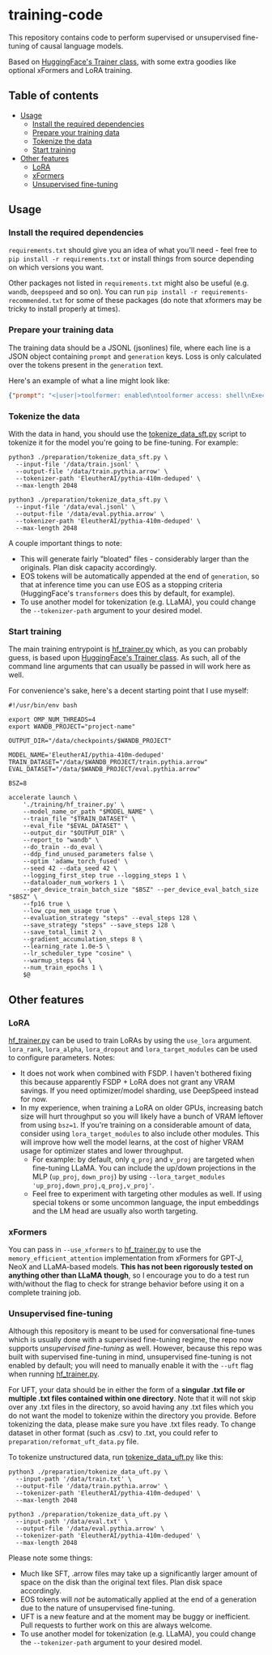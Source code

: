 # training-code

This repository contains code to perform supervised or unsupervised fine-tuning of causal language models.

Based on [HuggingFace's Trainer class](https://huggingface.co/docs/transformers/main_classes/trainer), with some extra goodies like optional xFormers and LoRA training.

## Table of contents

- [Usage](#usage)
  - [Install the required dependencies](#install-the-required-dependencies)
  - [Prepare your training data](#prepare-your-training-data)
  - [Tokenize the data](#tokenize-the-data)
  - [Start training](#start-training)
- [Other features](#other-features)
  - [LoRA](#lora)
  - [xFormers](#xformers)
  - [Unsupervised fine-tuning](#unsupervised-fine-tuning)

## Usage

### Install the required dependencies

`requirements.txt` should give you an idea of what you'll need - feel free to `pip install -r requirements.txt` or install things from source depending on which versions you want.

Other packages not listed in `requirements.txt` might also be useful (e.g. `wandb`, `deepspeed` and so on). You can run `pip install -r requirements-recommended.txt` for some of these packages (do note that xformers may be tricky to install properly at times).

### Prepare your training data

The training data should be a JSONL (jsonlines) file, where each line is a JSON object containing `prompt` and `generation` keys. Loss is only calculated over the tokens present in the `generation` text.

Here's an example of what a line might look like:

```json
{"prompt": "<|user|>toolformer: enabled\ntoolformer access: shell\nExecutes commands in a terminal. Input should be valid commands, and the output will be any output from running that command.\nshell(shellcommand)\nHow many lines are in the file 'file.txt'?<|model|>","generation": "There are shell('wc -l file.txt') lines in the file 'file.txt'."}
```

### Tokenize the data

With the data in hand, you should use the [tokenize_data_sft.py](./preparation/tokenize_data_sft.py) script to tokenize it for the model you're going to be fine-tuning. For example:

```shell
python3 ./preparation/tokenize_data_sft.py \
  --input-file '/data/train.jsonl' \
  --output-file '/data/train.pythia.arrow' \
  --tokenizer-path 'EleutherAI/pythia-410m-deduped' \
  --max-length 2048

python3 ./preparation/tokenize_data_sft.py \
  --input-file '/data/eval.jsonl' \
  --output-file '/data/eval.pythia.arrow' \
  --tokenizer-path 'EleutherAI/pythia-410m-deduped' \
  --max-length 2048
```

A couple important things to note:

- This will generate fairly "bloated" files - considerably larger than the originals. Plan disk capacity accordingly.
- EOS tokens will be automatically appended at the end of `generation`, so that at inference time you can use EOS as a stopping criteria (HuggingFace's `transformers` does this by default, for example).
- To use another model for tokenization (e.g. LLaMA), you could change the `--tokenizer-path` argument to your desired model.

### Start training

The main training entrypoint is [hf_trainer.py](./training/hf_trainer.py) which, as you can probably guess, is based upon [HuggingFace's Trainer class](https://huggingface.co/docs/transformers/main_classes/trainer). As such, all of the command line arguments that can usually be passed in will work here as well.

For convenience's sake, here's a decent starting point that I use myself:

```shell
#!/usr/bin/env bash

export OMP_NUM_THREADS=4
export WANDB_PROJECT="project-name"

OUTPUT_DIR="/data/checkpoints/$WANDB_PROJECT"

MODEL_NAME='EleutherAI/pythia-410m-deduped'
TRAIN_DATASET="/data/$WANDB_PROJECT/train.pythia.arrow"
EVAL_DATASET="/data/$WANDB_PROJECT/eval.pythia.arrow"

BSZ=8

accelerate launch \
    './training/hf_trainer.py' \
    --model_name_or_path "$MODEL_NAME" \
    --train_file "$TRAIN_DATASET" \
    --eval_file "$EVAL_DATASET" \
    --output_dir "$OUTPUT_DIR" \
    --report_to "wandb" \
    --do_train --do_eval \
    --ddp_find_unused_parameters false \
    --optim 'adamw_torch_fused' \
    --seed 42 --data_seed 42 \
    --logging_first_step true --logging_steps 1 \
    --dataloader_num_workers 1 \
    --per_device_train_batch_size "$BSZ" --per_device_eval_batch_size "$BSZ" \
    --fp16 true \
    --low_cpu_mem_usage true \
    --evaluation_strategy "steps" --eval_steps 128 \
    --save_strategy "steps" --save_steps 128 \
    --save_total_limit 2 \
    --gradient_accumulation_steps 8 \
    --learning_rate 1.0e-5 \
    --lr_scheduler_type "cosine" \
    --warmup_steps 64 \
    --num_train_epochs 1 \
    $@
```

## Other features

### LoRA

[hf_trainer.py](./training/hf_trainer.py) can be used to train LoRAs by using the `use_lora` argument. `lora_rank`, `lora_alpha`, `lora_dropout` and `lora_target_modules` can be used to configure parameters. Notes:

- It does not work when combined with FSDP. I haven't bothered fixing this because apparently FSDP + LoRA does not grant any VRAM savings. If you need optimizer/model sharding, use DeepSpeed instead for now.
- In my experience, when training a LoRA on older GPUs, increasing batch size will hurt throughput so you will likely have a bunch of VRAM leftover from using `bsz=1`. If you're training on a considerable amount of data, consider using `lora_target_modules` to also include other modules. This will improve how well the model learns, at the cost of higher VRAM usage for optimizer states and lower throughput.
  - For example: by default, only `q_proj` and `v_proj` are targeted when fine-tuning LLaMA. You can include the up/down projections in the MLP (`up_proj`, `down_proj`) by using `--lora_target_modules 'up_proj,down_proj,q_proj,v_proj'`.
  - Feel free to experiment with targeting other modules as well. If using special tokens or some uncommon language, the input embeddings and the LM head are usually also worth targeting.

### xFormers

You can pass in `--use_xformers` to [hf_trainer.py](./training/hf_trainer.py) to use the `memory_efficient_attention` implementation from xFormers for GPT-J, NeoX and LLaMA-based models. **This has not been rigorously tested on anything other than LLaMA though**, so I encourage you to do a test run with/without the flag to check for strange behavior before using it on a complete training job.

### Unsupervised fine-tuning

Although this repository is meant to be used for conversational fine-tunes which is usually done with a supervised fine-tuning regime, the repo now supports *unsupervised fine-tuning* as well. However, because this repo was built with supervised fine-tuning in mind, unsupervised fine-tuning is not enabled by default; you will need to manually enable it with the `--uft` flag when running [hf_trainer.py](./training/hf_trainer.py).

For UFT, your data should be in either the form of a **singular .txt file or multiple .txt files contained within one directory**. Note that it will not skip over any .txt files in the directory, so avoid having any .txt files which you do not want the model to tokenize within the directory you provide. Before tokenizing the data, please make sure you have .txt files ready. To change dataset in other format (such as .csv) to .txt, you could refer to `preparation/reformat_uft_data.py` file.

To tokenize unstructured data, run [tokenize_data_uft.py](./preparation/tokenize_data_uft.py) like this:

```shell
python3 ./preparation/tokenize_data_uft.py \
  --input-path '/data/train.txt' \
  --output-file '/data/train.pythia.arrow' \
  --tokenizer-path 'EleutherAI/pythia-410m-deduped' \
  --max-length 2048

python3 ./preparation/tokenize_data_uft.py \
  --input-path '/data/eval.txt' \
  --output-file '/data/eval.pythia.arrow' \
  --tokenizer-path 'EleutherAI/pythia-410m-deduped' \
  --max-length 2048
```

Please note some things:

- Much like SFT, .arrow files may take up a significantly larger amount of space on the disk than the original text files. Plan disk space accordingly.
- EOS tokens will *not* be automatically applied at the end of a generation due to the nature of unsupervised fine-tuning.
- UFT is a new feature and at the moment may be buggy or inefficient. Pull requests to further work on this are always welcome.
- To use another model for tokenization (e.g. LLaMA), you could change the `--tokenizer-path` argument to your desired model.
